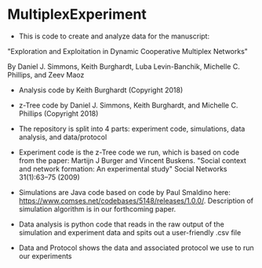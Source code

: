 # MultiplexExperiment
- This is code to create and analyze data for the manuscript: 

"Exploration and Exploitation in Dynamic Cooperative Multiplex Networks"

By Daniel J. Simmons, Keith Burghardt, Luba Levin-Banchik, Michelle C. Phillips, and Zeev Maoz

- Analysis code by Keith Burghardt (Copyright 2018)

- z-Tree code by Daniel J. Simmons, Keith Burghardt, and Michelle C. Phillips (Copyright 2018)

- The repository is split into 4 parts: experiment code, simulations, data analysis, and data/protocol
 - Experiment code is the z-Tree code we run, which is based on code from the paper: Martijn J Burger and Vincent Buskens. "Social context and network formation: An experimental study" Social Networks 31(1):63–75 (2009)
 - Simulations are Java code based on code by Paul Smaldino here: https://www.comses.net/codebases/5148/releases/1.0.0/. Description of simulation algorithm is in our forthcoming paper.
 - Data analysis is python code that reads in the raw output of the simulation and experiment data and spits out a user-friendly .csv file
 - Data and Protocol shows the data and associated protocol we use to run our experiments
 
